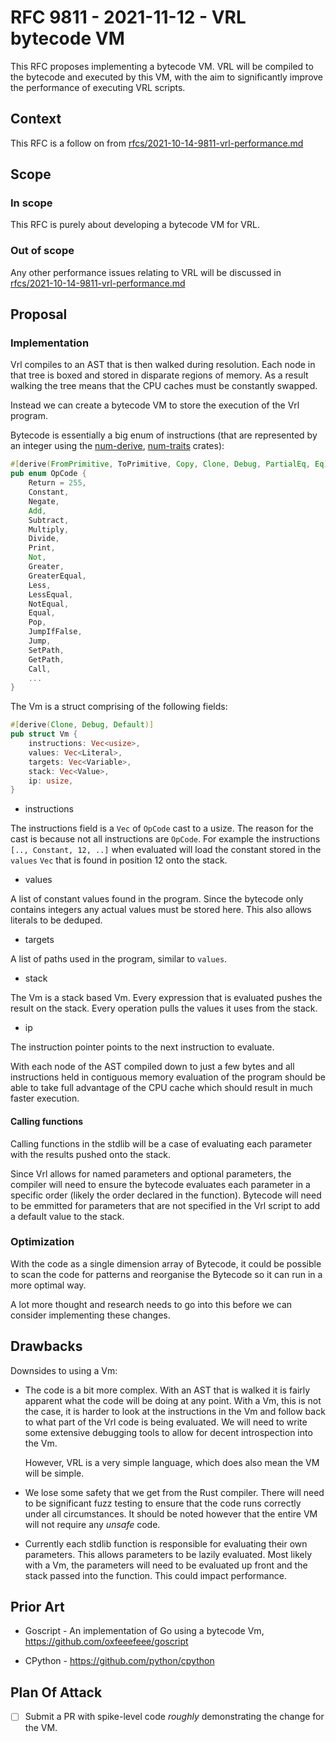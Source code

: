 # RFC 9811 - 2021-11-12 - VRL bytecode VM

This RFC proposes implementing a bytecode VM. VRL will be compiled to the bytecode
and executed by this VM, with the aim to significantly improve the performance of
executing VRL scripts.

## Context

This RFC is a follow on from
[rfcs/2021-10-14-9811-vrl-performance.md](https://github.com/vectordotdev/vector/pull/9812)

## Scope

### In scope

This RFC is purely about developing a bytecode VM for VRL.

### Out of scope

Any other performance issues relating to VRL will be discussed in
[rfcs/2021-10-14-9811-vrl-performance.md](https://github.com/vectordotdev/vector/pull/9812)

## Proposal

### Implementation

Vrl compiles to an AST that is then walked during resolution. Each node in that
tree is boxed and stored in disparate regions of memory. As a result walking
the tree means that the CPU caches must be constantly swapped.

Instead we can create a bytecode VM to store the execution of the Vrl program.

Bytecode is essentially a big enum of instructions (that are represented by an integer
using the [num-derive](https://crates.io/crates/num-derive),
[num-traits](https://crates.io/crates/num-traits) crates):

```rust
#[derive(FromPrimitive, ToPrimitive, Copy, Clone, Debug, PartialEq, Eq)]
pub enum OpCode {
    Return = 255,
    Constant,
    Negate,
    Add,
    Subtract,
    Multiply,
    Divide,
    Print,
    Not,
    Greater,
    GreaterEqual,
    Less,
    LessEqual,
    NotEqual,
    Equal,
    Pop,
    JumpIfFalse,
    Jump,
    SetPath,
    GetPath,
    Call,
    ...
}
```

The Vm is a struct comprising of the following fields:

```rust
#[derive(Clone, Debug, Default)]
pub struct Vm {
    instructions: Vec<usize>,
    values: Vec<Literal>,
    targets: Vec<Variable>,
    stack: Vec<Value>,
    ip: usize,
}
```

- instructions

The instructions field is a `Vec` of `OpCode` cast to a usize. The reason for
the cast is because not all instructions are `OpCode`. For example the
instructions `[.., Constant, 12, ..]` when evaluated will load the constant
stored in the `values` `Vec` that is found in position 12 onto the stack.

- values

A list of constant values found in the program. Since the bytecode only
contains integers any actual values must be stored here. This also allows
literals to be deduped.

- targets

A list of paths used in the program, similar to `values`.

- stack

The Vm is a stack based Vm. Every expression that is evaluated pushes the
result on the stack. Every operation pulls the values it uses from the stack.

- ip

The instruction pointer points to the next instruction to evaluate.

With each node of the AST compiled down to just a few bytes and all
instructions held in contiguous memory evaluation of the program should be able
to take full advantage of the CPU cache which should result in much faster
execution.


#### Calling functions

Calling functions in the stdlib will be a case of evaluating each parameter
with the results pushed onto the stack.

Since Vrl allows for named parameters and optional parameters, the compiler
will need to ensure the bytecode evaluates each parameter in a specific order
(likely the order declared in the function). Bytecode will need to be emmitted
for parameters that are not specified in the Vrl script to add a default value
to the stack.


### Optimization

With the code as a single dimension array of Bytecode, it could be possible to
scan the code for patterns and reorganise the Bytecode so it can run in a more
optimal way.

A lot more thought and research needs to go into this before we can consider
implementing these changes.

## Drawbacks

Downsides to using a Vm:

- The code is a bit more complex. With an AST that is walked it is fairly apparent
  what the code will be doing at any point. With a Vm, this is not the case, it
  is harder to look at the instructions in the Vm and follow back to what part
  of the Vrl code is being evaluated. We will need to write some extensive
  debugging tools to allow for decent introspection into the Vm.

  However, VRL is a very simple language, which does also mean the VM will be
  simple.

- We lose some safety that we get from the Rust compiler. There will need
  to be significant fuzz testing to ensure that the code runs correctly under
  all circumstances. It should be noted however that the entire VM will not
  require any _unsafe_ code.

- Currently each stdlib function is responsible for evaluating their own
  parameters. This allows parameters to be lazily evaluated. Most likely with a
  Vm, the parameters will need to be evaluated up front and the stack passed
  into the function. This could impact performance.

## Prior Art

- Goscript - An implementation of Go using a bytecode Vm,
  https://github.com/oxfeeefeee/goscript

- CPython - https://github.com/python/cpython

## Plan Of Attack

- [ ] Submit a PR with spike-level code _roughly_ demonstrating the change for
      the VM.

